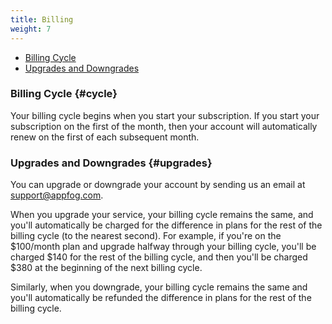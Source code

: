 ```yaml
---
title: Billing
weight: 7
---
```


* [Billing Cycle](#cycle)
* [Upgrades and Downgrades](#upgrades)

### Billing Cycle {#cycle}

Your billing cycle begins when you start your subscription. If you start your subscription on the first of the month, then your account will automatically renew on the first of each subsequent month. 

### Upgrades and Downgrades {#upgrades}

You can upgrade or downgrade your account by sending us an email at [support@appfog.com](mailto:support@appfog.com).

When you upgrade your service, your billing cycle remains the same, and you'll automatically be charged for the difference in plans for the rest of the billing cycle (to the nearest second). For example, if you're on the $100/month plan and upgrade halfway through your billing cycle, you'll be charged $140 for the rest of the billing cycle, and then you'll be charged $380 at the beginning of the next billing cycle.

Similarly, when you downgrade, your billing cycle remains the same and you'll automatically be refunded the difference in plans for the rest of the billing cycle. 
